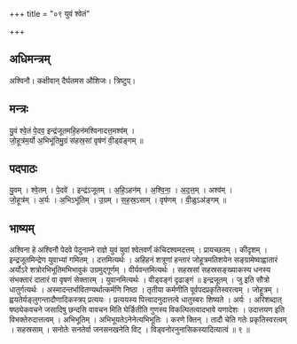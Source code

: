 +++
title = "०९ युवं श्वेतं"

+++
## अधिमन्त्रम्
अश्विनौ। कक्षीवान् दैर्घतमस औशिजः। त्रिष्टुप्।

## मन्त्रः
यु॒वं श्वे॒तं पे॒दव॒ इन्द्र॑जूतमहि॒हन॑मश्विनादत्त॒मश्व॑म् ।  
जो॒हूत्र॑म॒र्यो अ॒भिभू॑तिमु॒ग्रं स॑हस्र॒सां वृष॑णं वी॒ड्व॑ङ्गम् ॥

## पदपाठः
यु॒वम् । श्वे॒तम् । पे॒दवे॑ । इन्द्र॑ऽजूतम् । अ॒हि॒ऽहन॑म् । अ॒श्वि॒ना॒ । अ॒द॒त्त॒म् । अश्व॑म् ।  
जो॒हूत्र॑म् । अ॒र्यः । अ॒भिऽभू॑तिम् । उ॒ग्रम् । स॒ह॒स्र॒ऽसाम् । वृष॑णम् । वी॒ळुऽअ॑ङ्गम् ॥

## भाष्यम्
अश्विना हे अश्विनौ पेदवे पेदुनाम्ने राज्ञे युवं युवां श्वेतवर्णं कंचिदश्वमदत्तम् । प्रायच्छतम् । कीदृशम् । इन्द्रजूतमिन्द्रेण युवाभ्यां गमितम् । दत्तमित्यर्थः । अहिहनं शत्रूणां हन्तारं जोहूत्रमतिशयेन सङ्ग्रामेष्वाह्वातारं अर्योऽरे शत्रोरभिभूतिमभिभावुकं उग्रमुद्गूर्णम् । वीर्यवन्तमित्यर्थः । सहस्रसां सहस्रसङ्ख्याकस्य धनस्य संभक्तारं दातारं वा वृषणं सेक्तारम् । युवानमित्यर्थः । वीड्वङ्गं दृढाङ्गं ॥ इन्द्रजूतम् । जु इति सौत्रो धातुर्गत्यर्थः । अस्मादन्तर्भावितण्यर्थात्कर्मणि निष्ठा । तृतीया कर्मणीति पूर्वपदप्रकृतिस्वरत्वम् । जोहूत्रम् । ह्वयतेर्यङ्लुगन्तादौणादिकस्त्रप् प्रत्ययः । प्रत्ययस्य पित्त्वादनुदात्तत्वे धातुस्वरः शिष्यते । अर्यः । अरिशब्दात् षष्ठ्येकवचने जसादिषु छन्दसि वावचन मिति घेर्ङितीति गुणस्य विकल्पितत्वादभावे यणादेशः । उदात्तयण इति विभक्तेरुदात्तत्वम् । अभिभूतिम् । अभिभूयतेऽनेनेत्यभिभूतिः । करणे क्तिन् । तादौ चेति गतेः प्रकृतिस्वरत्वम् । सहस्रसाम् । सनोतेः सनतेर्वा जनसनखनेति विट् । विड्वनोरनुनासिकस्यादित्यात्वं ॥ ९ ॥